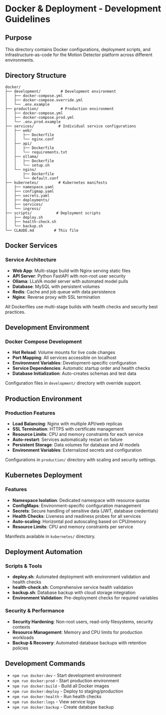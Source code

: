 # Docker & Deployment - Development Guidelines

## Purpose

This directory contains Docker configurations, deployment scripts, and infrastructure-as-code for the Motion Detector platform across different environments.

## Directory Structure

```
docker/
├── development/         # Development environment
│   ├── docker-compose.yml
│   ├── docker-compose.override.yml
│   └── .env.example
├── production/          # Production environment
│   ├── docker-compose.yml
│   ├── docker-compose.prod.yml
│   └── .env.prod.example
├── services/           # Individual service configurations
│   ├── web/
│   │   ├── Dockerfile
│   │   └── nginx.conf
│   ├── api/
│   │   ├── Dockerfile
│   │   └── requirements.txt
│   ├── ollama/
│   │   ├── Dockerfile
│   │   └── setup.sh
│   └── nginx/
│       ├── Dockerfile
│       └── default.conf
├── kubernetes/         # Kubernetes manifests
│   ├── namespace.yaml
│   ├── configmap.yaml
│   ├── secrets.yaml
│   ├── deployments/
│   ├── services/
│   └── ingress/
├── scripts/           # Deployment scripts
│   ├── deploy.sh
│   ├── health-check.sh
│   └── backup.sh
└── CLAUDE.md         # This file
```

## Docker Services

### Service Architecture
- **Web App**: Multi-stage build with Nginx serving static files
- **API Server**: Python FastAPI with non-root user security  
- **Ollama**: LLaVA model server with automated model pulls
- **Database**: MySQL with persistent volumes
- **Redis**: Cache and job queue with data persistence
- **Nginx**: Reverse proxy with SSL termination

All Dockerfiles use multi-stage builds with health checks and security best practices.

## Development Environment

### Docker Compose Development
- **Hot Reload**: Volume mounts for live code changes
- **Port Mapping**: All services accessible on localhost
- **Environment Variables**: Development-specific configuration
- **Service Dependencies**: Automatic startup order and health checks
- **Database Initialization**: Auto-creates schemas and test data

Configuration files in `development/` directory with override support.

## Production Environment

### Production Features
- **Load Balancing**: Nginx with multiple API/web replicas
- **SSL Termination**: HTTPS with certificate management
- **Resource Limits**: CPU and memory constraints for each service
- **Auto-restart**: Services automatically restart on failure
- **Persistent Storage**: Data volumes for database and AI models
- **Environment Variables**: Externalized secrets and configuration

Configurations in `production/` directory with scaling and security settings.

## Kubernetes Deployment

### Features
- **Namespace Isolation**: Dedicated namespace with resource quotas
- **ConfigMaps**: Environment-specific configuration management
- **Secrets**: Secure handling of sensitive data (JWT, database credentials)
- **Health Checks**: Liveness and readiness probes for all services
- **Auto-scaling**: Horizontal pod autoscaling based on CPU/memory
- **Resource Limits**: CPU and memory constraints per service

Manifests available in `kubernetes/` directory.

## Deployment Automation

### Scripts & Tools
- **deploy.sh**: Automated deployment with environment validation and health checks
- **health-check.sh**: Comprehensive service health validation
- **backup.sh**: Database backup with cloud storage integration  
- **Environment Validation**: Pre-deployment checks for required variables

### Security & Performance
- **Security Hardening**: Non-root users, read-only filesystems, security contexts
- **Resource Management**: Memory and CPU limits for production workloads
- **Backup & Recovery**: Automated database backups with retention policies

## Development Commands

- `npm run docker:dev` - Start development environment
- `npm run docker:prod` - Start production environment
- `npm run docker:build` - Build all Docker images
- `npm run docker:deploy` - Deploy to staging/production
- `npm run docker:health` - Run health checks
- `npm run docker:logs` - View service logs
- `npm run docker:backup` - Create database backup